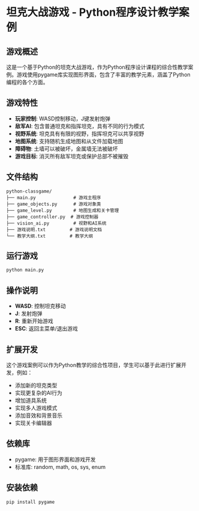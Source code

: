 # 坦克大战游戏 - Python程序设计教学案例

## 游戏概述

这是一个基于Python的坦克大战游戏，作为Python程序设计课程的综合性教学案例。游戏使用pygame库实现图形界面，包含了丰富的教学元素，涵盖了Python编程的各个方面。

## 游戏特性

- **玩家控制**: WASD控制移动，J键发射炮弹
- **敌军AI**: 包含普通坦克和指挥坦克，具有不同的行为模式
- **视野系统**: 坦克具有有限的视野，指挥坦克可以共享视野
- **地图系统**: 支持随机生成地图和从文件加载地图
- **障碍物**: 土墙可以被破坏，金属墙无法被破坏
- **游戏目标**: 消灭所有敌军坦克或保护总部不被摧毁

## 文件结构

```
python-classgame/
├── main.py              # 游戏主程序
├── game_objects.py      # 游戏对象类
├── game_level.py        # 地图生成和关卡管理
├── game_controller.py  # 游戏控制器
├── vision_ai.py         # 视野和AI系统
├── 游戏说明.txt         # 游戏说明文档
└── 教学大纲.txt         # 教学大纲
```

## 运行游戏

```bash
python main.py
```

## 操作说明

- **WASD**: 控制坦克移动
- **J**: 发射炮弹
- **R**: 重新开始游戏
- **ESC**: 返回主菜单/退出游戏


## 扩展开发

这个游戏案例可以作为Python教学的综合性项目，学生可以基于此进行扩展开发，例如：

- 添加新的坦克类型
- 实现更复杂的AI行为
- 增加道具系统
- 实现多人游戏模式
- 添加音效和背景音乐
- 实现关卡编辑器

## 依赖库

- pygame: 用于图形界面和游戏开发
- 标准库: random, math, os, sys, enum

## 安装依赖

```bash
pip install pygame
```